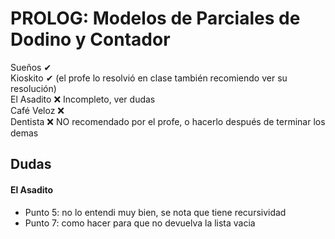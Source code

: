 # PROLOG: Modelos de Parciales de Dodino y Contador 

Sueños ✔\
Kioskito ✔ (el profe lo resolvió en clase también recomiendo ver su resolución)\
El Asadito ❌ Incompleto, ver dudas\
Café Veloz ❌\
Dentista ❌ NO recomendado por el profe, o hacerlo después de terminar los demas

## Dudas

#### El Asadito
 - Punto 5: no lo entendi muy bien, se nota que tiene recursividad
 - Punto 7: como hacer para que no devuelva la lista vacia

